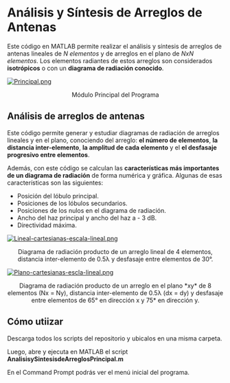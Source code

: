# Análisis y Síntesis de Arreglos de Antenas
Este código en MATLAB permite realizar el análisis y síntesis de arreglos de antenas lineales de *N elementos* y de arreglos en el plano de *NxN elementos*. Los elementos radiantes de estos arreglos son considerados **isotrópicos** o con un **diagrama de radiación conocido**.

[![Principal.png](https://i.postimg.cc/g0dv0MhM/Principal.png)](https://postimg.cc/k21V1vf8)
<p align="center">
 Módulo Principal del Programa
</p>

## Análisis de arreglos de antenas
Este código permite generar y estudiar diagramas de radiación de arreglos lineales y en el plano, conociendo del arreglo: **el número de elementos**, **la distancia inter-elemento**, **la amplitud de cada elemento** y el **el desfasaje progresivo entre elementos**.

Además, con este código se calculan las **características más importantes de un diagrama de radiación** de forma numérica y gráfica. Algunas de esas características son las siguientes: 
- Posición del lóbulo principal.
- Posiciones de los lóbulos secundarios.
- Posiciones de los nulos en el diagrama de radiación.
- Ancho del haz principal y ancho del haz a - 3 dB.
- Directividad máxima.

[![Lineal-cartesianas-escala-lineal.png](https://i.postimg.cc/Wb8Dn2q7/Lineal-cartesianas-escala-lineal.png)](https://postimg.cc/JGy47Cqy)

<p align="center">
 Diagrama de radiación producto de un arreglo lineal de 4 elementos, distancia inter-elemento de 0.5λ y desfasaje entre elementos de 30°.
</p>

[![Plano-cartesianas-escla-lineal.png](https://i.postimg.cc/k4jJS5pV/Plano-cartesianas-escla-lineal.png)](https://postimg.cc/wymY89HH)

<p align="center">
 Diagrama de radiación producto de un arreglo en el plano *xy* de 8 elementos (Nx = Ny), distancia inter-elemento de 0.5λ (dx = dy) y desfasaje entre elementos de 65° en dirección x y 75* en dirección y.
</p>
  
## Cómo utiizar

Descarga todos los scripts del repositorio y ubicalos en una misma carpeta.

Luego, abre y ejecuta en MATLAB el script **AnalisisySintesisdeArreglosPrincipal.m**

En el Command Prompt podrás ver el menú inicial del programa.


